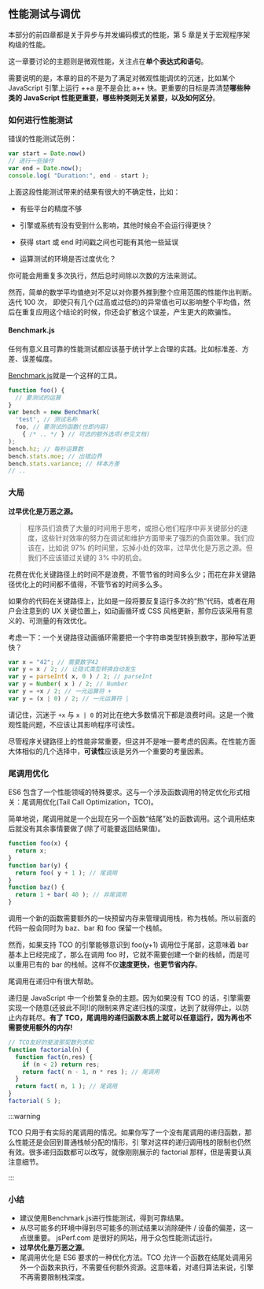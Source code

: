 ## 性能测试与调优

本部分的前四章都是关于异步与并发编码模式的性能，第 5 章是关于宏观程序架构级的性能。

这一章要讨论的主题则是微观性能，关注点在**单个表达式和语句**。

需要说明的是，本章的目的不是为了满足对微观性能调优的沉迷，比如某个 JavaScript 引擎上运行 ++a 是不是会比 a++ 快。更重要的目标是弄清楚**哪些种类的 JavaScript 性能更重要，哪些种类则无关紧要，以及如何区分**。

### 如何进行性能测试

错误的性能测试范例：

```javascript
var start = Date.now()
// 进行一些操作
var end = Date.now();
console.log( "Duration:", end - start );
```

上面这段性能测试带来的结果有很大的不确定性，比如：

* 有些平台的精度不够

* 引擎或系统有没有受到什么影响，其他时候会不会运行得更快？

* 获得 start 或 end 时间戳之间也可能有其他一些延误
* 运算测试的环境是否过度优化？

你可能会用重复多次执行，然后总时间除以次数的方法来测试。

然而，简单的数学平均值绝对不足以对你要外推到整个应用范围的性能作出判断。迭代 100 次， 即使只有几个(过高或过低的)的异常值也可以影响整个平均值，然后在重复应用这个结论的时候，你还会扩散这个误差，产生更大的欺骗性。

#### Benchmark.js

任何有意义且可靠的性能测试都应该基于统计学上合理的实践。比如标准差、方差、误差幅度。

[Benchmark.js](http://benchmarkjs.com/)就是一个这样的工具。

```javascript
function foo() {
  // 要测试的运算
}
var bench = new Benchmark(
  'test', // 测试名称
  foo, // 要测试的函数(也即内容)
	{ /* .. */ } // 可选的额外选项(参见文档)
);
bench.hz; // 每秒运算数
bench.stats.moe; // 出错边界
bench.stats.variance; // 样本方差
// ..
```

### 大局

**过早优化是万恶之源。**

> 程序员们浪费了大量的时间用于思考，或担心他们程序中非关键部分的速度，这些针对效率的努力在调试和维护方面带来了强烈的负面效果。我们应该在，比如说 97% 的时间里，忘掉小处的效率，过早优化是万恶之源。但我们不应该错过关键的 3% 中的机会。

花费在优化关键路径上的时间不是浪费，不管节省的时间多么少；而花在非关键路径优化上的时间都不值得，不管节省的时间多么多。

如果你的代码在关键路径上，比如是一段将要反复运行多次的“热”代码，或者在用户会注意到的 UX 关键位置上，如动画循环或 CSS 风格更新，那你应该采用有意义的、可测量的有效优化。

考虑一下：一个关键路径动画循环需要把一个字符串类型转换到数字，那种写法更快？

```javascript
var x = "42"; // 需要数字42
var y = x / 2; // 让隐式类型转换自动发生
var y = parseInt( x, 0 ) / 2; // parseInt
var y = Number( x ) / 2; // Number
var y = +x / 2; // 一元运算符 +
var y = (x | 0) / 2; // 一元运算符 |
```

请记住，沉迷于 `+x` 与 `x | 0` 的对比在绝大多数情况下都是浪费时间。这是一个微观性能问题，不应该让其影响程序可读性。

尽管程序关键路径上的性能非常重要，但这并不是唯一要考虑的因素。在性能方面大体相似的几个选择中，**可读性**应该是另外一个重要的考量因素。

### 尾调用优化

ES6 包含了一个性能领域的特殊要求。这与一个涉及函数调用的特定优化形式相关：尾调用优化(Tail Call Optimization，TCO)。

简单地说，尾调用就是一个出现在另一个函数“结尾”处的函数调用。这个调用结束后就没有其余事情要做了(除了可能要返回结果值)。

```javascript
function foo(x) {
  return x;
}
function bar(y) {
  return foo( y + 1 ); // 尾调用
}
function baz() {
  return 1 + bar( 40 ); // 非尾调用
}
```

调用一个新的函数需要额外的一块预留内存来管理调用栈，称为栈帧。所以前面的代码一般会同时为 baz、bar 和 foo 保留一个栈帧。

然而，如果支持 TCO 的引擎能够意识到 foo(y+1) 调用位于尾部，这意味着 bar 基本上已经完成了，那么在调用 foo 时，它就不需要创建一个新的栈帧，而是可以重用已有的 bar 的栈帧。这样不仅**速度更快，也更节省内存**。

尾调用在递归中有很大帮助。

递归是 JavaScript 中一个纷繁复杂的主题。因为如果没有 TCO 的话，引擎需要实现一个随意(还彼此不同!)的限制来界定递归栈的深度，达到了就得停止，以防止内存耗尽。**有了 TCO，尾调用的递归函数本质上就可以任意运行，因为再也不需要使用额外的内存!**

```javascript
// TCO友好的斐波那契数列求和
function factorial(n) {
  function fact(n,res) {
    if (n < 2) return res;
    return fact( n - 1, n * res ); // 尾调用
  }
  return fact( n, 1 ); // 尾调用
}
factorial( 5 );
```

:::warning

TCO 只用于有实际的尾调用的情况。如果你写了一个没有尾调用的递归函数，那么性能还是会回到普通栈帧分配的情形，引 擎对这样的递归调用栈的限制也仍然有效。很多递归函数都可以改写，就像刚刚展示的 factorial 那样，但是需要认真注意细节。

:::

### 小结

* 建议使用Benchmark.js进行性能测试，得到可靠结果。
* 从尽可能多的环境中得到尽可能多的测试结果以消除硬件 / 设备的偏差，这一点很重要。 jsPerf.com 是很好的网站，用于众包性能测试运行。
* **过早优化是万恶之源**。
* 尾调用优化是 ES6 要求的一种优化方法。TCO 允许一个函数在结尾处调用另外一个函数来执行，不需要任何额外资源。这意味着，对递归算法来说，引擎不再需要限制栈深度。

